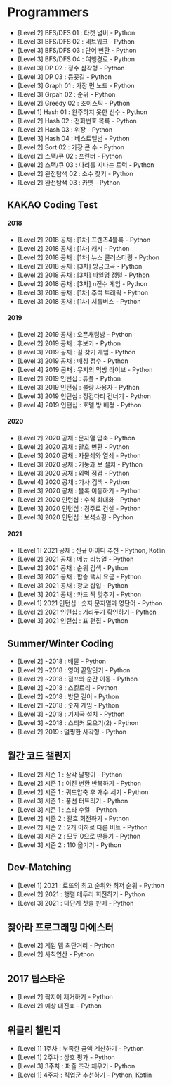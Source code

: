# Programmers
* [Level 2] BFS/DFS 01 : 타겟 넘버 - Python
* [Level 3] BFS/DFS 02 : 네트워크 - Python
* [Level 3] BFS/DFS 03 : 단어 변환 - Python
* [Level 3] BFS/DFS 04 : 여행경로 - Python
* [Level 3] DP 02 : 정수 삼각형 - Python
* [Level 3] DP 03 : 등굣길 - Python
* [Level 3] Graph 01 : 가장 먼 노드 - Python
* [Level 3] Grpah 02 : 순위 - Python
* [Level 2] Greedy 02 : 조이스틱 - Python
* [Level 1] Hash 01 : 완주하지 못한 선수 - Python
* [Level 2] Hash 02 : 전화번호 목록 - Python
* [Level 2] Hash 03 : 위장 - Python
* [Level 3] Hash 04 : 베스트앨범 - Python
* [Level 2] Sort 02 : 가장 큰 수 - Python
* [Level 2] 스택/큐 02 : 프린터 - Python
* [Level 2] 스택/큐 03 : 다리를 지나는 트럭 - Python
* [Level 2] 완전탐색 02 : 소수 찾기 - Python
* [Level 2] 완전탐색 03 : 카펫 - Python

## KAKAO Coding Test
#### 2018
* [Level 2] 2018 공채 : [1차] 프렌즈4블록 - Python
* [Level 2] 2018 공채 : [1차] 캐시 - Python
* [Level 2] 2018 공채 : [1차] 뉴스 클러스터링 - Python
* [Level 2] 2018 공채 : [3차] 방금그곡 - Python
* [Level 2] 2018 공채 : [3차] 파일명 정렬 - Python
* [Level 2] 2018 공채 : [3차] n진수 게임 - Python
* [Level 3] 2018 공채 : [1차] 추석 트래픽 - Python
* [Level 3] 2018 공채 : [1차] 셔틀버스 - Python
#### 2019
* [Level 2] 2019 공채 : 오픈채팅방 - Python
* [Level 2] 2019 공채 : 후보키 - Python
* [Level 3] 2019 공채 : 길 찾기 게임 - Python
* [Level 3] 2019 공채 : 매칭 점수 - Python
* [Level 4] 2019 공채 : 무지의 먹방 라이브 - Python
* [Level 2] 2019 인턴십 : 튜플 - Python
* [Level 3] 2019 인턴십 : 불량 사용자 - Python
* [Level 3] 2019 인턴십 : 징검다리 건너기 - Python
* [Level 4] 2019 인턴십 : 호텔 방 배정 - Python
#### 2020
* [Level 2] 2020 공채 : 문자열 압축 - Python
* [Level 2] 2020 공채 : 괄호 변환 - Python
* [Level 3] 2020 공채 : 자물쇠와 열쇠 - Python
* [Level 3] 2020 공채 : 기둥과 보 설치 - Python
* [Level 3] 2020 공채 : 외벽 점검 - Python
* [Level 4] 2020 공채 : 가사 검색 - Python
* [Level 3] 2020 공채 : 블록 이동하기 - Python
* [Level 2] 2020 인턴십 : 수식 최대화 - Python
* [Level 3] 2020 인턴십 : 경주로 건설 - Python
* [Level 3] 2020 인턴십 : 보석쇼핑 - Python
#### 2021
* [Level 1] 2021 공채 : 신규 아이디 추천 - Python, Kotlin
* [Level 2] 2021 공채 : 메뉴 리뉴얼 - Python
* [Level 2] 2021 공채 : 순위 검색 - Python
* [Level 3] 2021 공채 : 합승 택시 요금 - Python
* [Level 3] 2021 공채 : 광고 삽입 - Python
* [Level 3] 2021 공채 : 카드 짝 맞추기 - Python
* [Level 1] 2021 인턴십 : 숫자 문자열과 영단어 - Python
* [Level 2] 2021 인턴십 : 거리두기 확인하기 - Python
* [Level 3] 2021 인턴십 : 표 편집 - Python

## Summer/Winter Coding
* [Level 2] ~2018 : 배달 - Python
* [Level 2] ~2018 : 영어 끝말잇기 - Python
* [Level 2] ~2018 : 점프와 순간 이동 - Python
* [Level 2] ~2018 : 스킬트리 - Python
* [Level 2] ~2018 : 방문 길이 - Python
* [Level 2] ~2018 : 숫자 게임 - Python
* [Level 3] ~2018 : 기지국 설치 - Python
* [Level 3] ~2018 : 스티커 모으기(2) - Python
* [Level 2] 2019 : 멀쩡한 사각형 - Python

## 월간 코드 챌린지
* [Level 2] 시즌 1 : 삼각 달팽이 - Python
* [Level 2] 시즌 1 : 이진 변환 반복하기 - Python
* [Level 2] 시즌 1 : 쿼드압축 후 개수 세기 - Python
* [Level 3] 시즌 1 : 풍선 터트리기 - Python
* [Level 3] 시즌 1 : 스타 수열 - Python
* [Level 2] 시즌 2 : 괄호 회전하기 - Python
* [Level 2] 시즌 2 : 2개 이하로 다른 비트 - Python
* [Level 3] 시즌 2 : 모두 0으로 만들기 - Python
* [Level 3] 시즌 2 : 110 옮기기 - Python

## Dev-Matching
* [Level 1] 2021 : 로또의 최고 순위와 최저 순위 - Python
* [Level 2] 2021 : 행렬 테두리 회전하기 - Python
* [Level 3] 2021 : 다단계 칫솔 판매 - Python

## 찾아라 프로그래밍 마에스터
* [Level 2] 게임 맵 최단거리 - Python
* [Level 2] 사칙연산 - Python

## 2017 팁스타운
* [Level 2] 짝지어 제거하기 - Python
* [Level 2] 예상 대진표 - Python

## 위클리 챌린지
* [Level 1] 1주차 : 부족한 금액 계산하기 - Python
* [Level 1] 2주차 : 상호 평가 - Python
* [Level 3] 3주차 : 퍼즐 조각 채우기 - Python
* [Level 1] 4주차 : 직업군 추천하기 - Python, Kotlin
